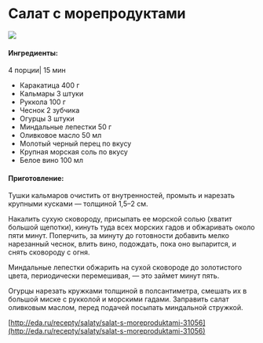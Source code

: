 ﻿---
image: https://s-media-cache-ak0.pinimg.com/564x/c7/70/a5/c770a5fe6c72249c6e4996eb93f3bb15.jpg
---
# Салат с морепродуктами

![](https://s-media-cache-ak0.pinimg.com/564x/c7/70/a5/c770a5fe6c72249c6e4996eb93f3bb15.jpg)

#### Ингредиенты:

4 порции\| 15 мин

* Каракатица    400 г
* Кальмары    3 штуки
* Руккола    100 г
* Чеснок    2 зубчика
* Огурцы    3 штуки
* Миндальные лепестки    50 г
* Оливковое масло    50 мл
* Молотый черный перец    по вкусу
* Крупная морская соль    по вкусу
* Белое вино    100 мл

#### Приготовление:

Тушки кальмаров очистить от внутренностей, промыть и нарезать крупными кусками — толщиной 1,5–2 см.

Накалить сухую сковороду, присыпать ее морской солью \(хватит большой щепотки\), кинуть туда всех морских гадов и обжаривать около пяти минут. Поперчить, за минуту до готовности добавить мелко нарезанный чеснок, влить вино, подождать, пока оно выпарится, и снять сковороду с огня.

Миндальные лепестки обжарить на сухой сковороде до зо­лотистого цвета, периодически перемешивая, — это займет минут пять.

Огурцы нарезать кружками толщиной в полсантиметра, смешать их в большой миске с рукколой и морскими гадами. Заправить салат оливковым маслом, перед подачей посыпать миндальной стружкой.

[http://eda.ru/recepty/salaty/salat-s-moreproduktami-31056](http://eda.ru/recepty/salaty/salat-s-moreproduktami-31056)

